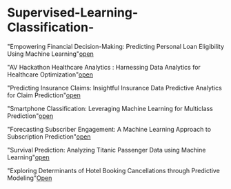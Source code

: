 # Supervised-Learning-Classification-

"Empowering Financial Decision-Making: Predicting Personal Loan Eligibility Using Machine Learning"[open](https://github.com/Harsh-Baghel001/Supervised-Learning-Classification-/blob/main/Bank%20loan%20prediction.ipynb)

"AV Hackathon Healthcare Analytics : Harnessing Data Analytics for Healthcare Optimization"[open](https://github.com/Harsh-Baghel001/Supervised-Learning-Classification-/blob/main/Healthcare%20Analytics.ipynb)

"Predicting Insurance Claims: Insightful Insurance Data Predictive Analytics for Claim Prediction"[open](https://github.com/Harsh-Baghel001/Supervised-Learning-Classification-/blob/main/Insurance%20Claim.ipynb)

"Smartphone Classification: Leveraging Machine Learning for Multiclass Prediction"[open](https://github.com/Harsh-Baghel001/Supervised-Learning-Classification-/blob/main/Phone%20Classification.ipynb)


"Forecasting Subscriber Engagement: A Machine Learning Approach to Subscription Prediction"[open](https://github.com/Harsh-Baghel001/Supervised-Learning-Classification-/blob/main/Subscriber%20Prediction.ipynb)


"Survival Prediction: Analyzing Titanic Passenger Data using Machine Learning"[open](https://github.com/Harsh-Baghel001/Supervised-Learning-Classification-/blob/main/Titanic%20.ipynb)


"Exploring Determinants of Hotel Booking Cancellations through Predictive Modeling"[Open](https://github.com/Harsh-Baghel001/Supervised-Learning-Classification-/blob/main/Hotel%20Booking%20Cancellation.ipynb)
